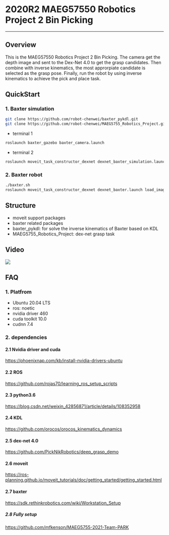 # 2020R2 MAEG57550 Robotics Project 2 Bin Picking
------

## Overview
This is the MAEG57550 Robotics Project 2 Bin Picking.
The camera get the depth image and sent to the Dex-Net 4.0 to get the grasp candidates.
Then combine with inverse kinematics, the most approrpiate candidate is selected as the grasp pose.
Finally, run the robot by using inverse kinematics to achieve the pick and place task.

## QuickStart

### 1. Baxter simulation
```bash
git clone https://github.com/robot-chenwei/baxter_pykdl.git
git clone https://github.com/robot-chenwei/MAEG5755_Robotics_Project.git
```
+ terminal 1
```bash
roslaunch baxter_gazebo baxter_camera.launch
```
+ terminal 2
```bash
roslaunch moveit_task_constructor_dexnet dexnet_baxter_simulation.launch load_image:=false
```

### 2. Baxter robot
```bash
./baxter.sh
roslaunch moveit_task_constructor_dexnet dexnet_baxter.launch load_image:=false
```

## Structure
+ moveit support packages
+ baxter related packages
+ baxter_pykdl: for solve the inverse kinematics of Baxter based on KDL
+ MAEG5755_Robotics_Project: dex-net grasp task

## Video
[![](https://img.youtube.com/vi/rpCKKMZ19CY/0.jpg)](https://www.youtube.com/watch?v=rpCKKMZ19CY)

## FAQ

### 1. Platfrom
+ Ubuntu 20.04 LTS
+ ros: noetic 
+ nvidia driver 460
+ cuda toolkit 10.0
+ cudnn 7.4

### 2. dependencies
#### 2.1 Nvidia driver and cuda
https://phoenixnap.com/kb/install-nvidia-drivers-ubuntu

#### 2.2 ROS
https://github.com/rojas70/learning_ros_setup_scripts

#### 2.3 python3.6
https://blog.csdn.net/weixin_42856871/article/details/108352958

#### 2.4 KDL
https://github.com/orocos/orocos_kinematics_dynamics

#### 2.5 dex-net 4.0
https://github.com/PickNikRobotics/deep_grasp_demo

#### 2.6 moveit
https://ros-planning.github.io/moveit_tutorials/doc/getting_started/getting_started.html

#### 2.7 baxter
https://sdk.rethinkrobotics.com/wiki/Workstation_Setup

##### 2.8 Fully setup
https://github.com/mfkenson/MAEG5755-2021-Team-PARK

